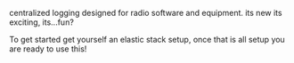 centralized logging designed for radio software and equipment. its new its exciting, its...fun?

To get started get yourself an elastic stack setup, once that is all setup you are ready to use this!
